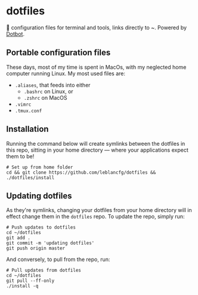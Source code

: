 # dotfiles
:briefcase: configuration files for terminal and tools, links directly to ~. Powered by [Dotbot](https://github.com/anishathalye/dotbot).

## Portable configuration files
These days, most of my time is spent in MacOs, with my neglected home computer running Linux. My most used files are:

* `.aliases`, that feeds into either
    - `.bashrc` on Linux, or
    - `.zshrc` on MacOS
* `.vimrc`
* `.tmux.conf`

## Installation
Running the command below will create symlinks between the dotfiles in this repo, sitting in your home directory &mdash; where your applications expect them to be!

    # Set up from home folder
    cd && git clone https://github.com/leblancfg/dotfiles && ./dotfiles/install

## Updating dotfiles
As they're symlinks, changing your dotfiles from your home directory will in effect change them in the `dotfiles` repo. To update the repo, simply run:

    # Push updates to dotfiles
    cd ~/dotfiles
    git add .
    git commit -m 'updating dotfiles'
    git push origin master

And conversely, to pull from the repo, run:
    
    # Pull updates from dotfiles
    cd ~/dotfiles
    git pull --ff-only
    ./install -q
